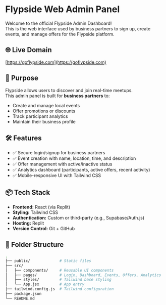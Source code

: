 # Flypside Web Admin Panel

Welcome to the official Flypside Admin Dashboard!  
This is the web interface used by business partners to sign up, create events, and manage offers for the Flypside platform.

## 🌐 Live Domain
[https://goflypside.com](https://goflypside.com)

## 🚀 Purpose

Flypside allows users to discover and join real-time meetups.  
This admin panel is built for **business partners** to:

- Create and manage local events
- Offer promotions or discounts
- Track participant analytics
- Maintain their business profile

## 🛠️ Features

- ✅ Secure login/signup for business partners
- ✅ Event creation with name, location, time, and description
- ✅ Offer management with active/inactive status
- ✅ Analytics dashboard (participants, active offers, recent activity)
- ✅ Mobile-responsive UI with Tailwind CSS

## 📦 Tech Stack

- **Frontend:** React (via Replit)
- **Styling:** Tailwind CSS
- **Authentication:** Custom or third-party (e.g., Supabase/Auth.js)
- **Hosting:** Replit
- **Version Control:** Git + GitHub

## 📁 Folder Structure

```bash
.
├── public/             # Static files
├── src/
│   ├── components/     # Reusable UI components
│   ├── pages/          # Login, Dashboard, Events, Offers, Analytics
│   ├── styles/         # Tailwind base styling
│   └── App.jsx         # App entry
├── tailwind.config.js  # Tailwind configuration
├── package.json
└── README.md

